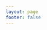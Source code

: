 ```yaml
---
layout: page
footer: false
---
```

<ClientOnly>
  <ApiReference url="https://api.sigma.video/api/transcode/api-docs-json"/>
</ClientOnly>
